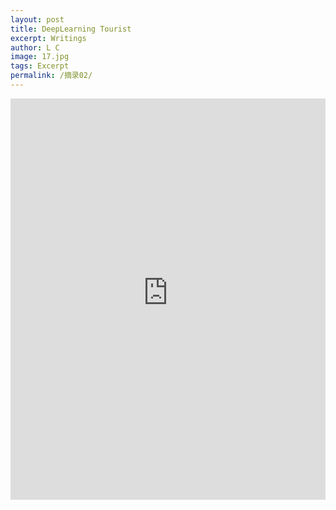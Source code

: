```yaml
---
layout: post
title: DeepLearning Tourist
excerpt: Writings
author: L C
image: 17.jpg
tags: Excerpt
permalink: /摘录02/
---
```

<center>
<iframe src="https://victoriaca-my.sharepoint.com/personal/bank_ncov_office_gy/Documents/PPT%E6%96%87%E4%BB%B6/Neural%20Networks%20and%20Deep%20Learning.pdf" frameborder="0" width="100%" height=642>
<object data="/vedio/Neural Networks and Deep Learning.pdf" width="100%" height="100%" type="application/pdf"></object>
</iframe>

<br>
<object data="/vedio/Course1.pdf" width="100%" height="100%" type="application/pdf"></object>
<br>
<object data="/vedio/Course2.pdf" width="100%" height="100%" type="application/pdf"></object>
